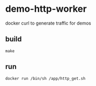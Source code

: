 # demo-http-worker
docker curl to generate traffic for demos

## build
```make```

## run 
```docker run /bin/sh /app/http_get.sh```
